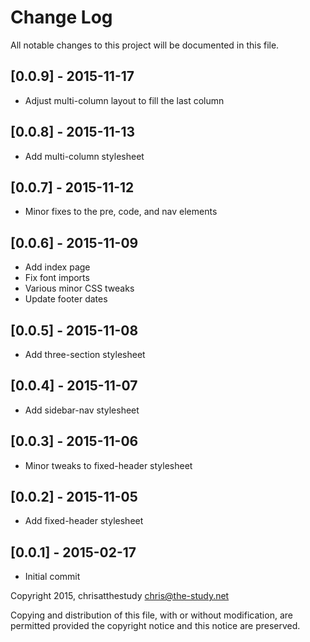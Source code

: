 # Change Log
All notable changes to this project will be documented in this file.

## [0.0.9] - 2015-11-17
- Adjust multi-column layout to fill the last column

## [0.0.8] - 2015-11-13
- Add multi-column stylesheet

## [0.0.7] - 2015-11-12
- Minor fixes to the pre, code, and nav elements

## [0.0.6] - 2015-11-09
- Add index page
- Fix font imports
- Various minor CSS tweaks
- Update footer dates

## [0.0.5] - 2015-11-08
- Add three-section stylesheet

## [0.0.4] - 2015-11-07
- Add sidebar-nav stylesheet

## [0.0.3] - 2015-11-06
- Minor tweaks to fixed-header stylesheet

## [0.0.2] - 2015-11-05
- Add fixed-header stylesheet

## [0.0.1] - 2015-02-17
- Initial commit

Copyright 2015, chrisatthestudy <chris@the-study.net>

Copying and distribution of this file, with or without modification, are
permitted provided the copyright notice and this notice are preserved.
